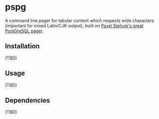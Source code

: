 

# pspg

A command line pager for tabular content which respects wide characters (important for mixed Latin/CJK
output), built on [Pavel Stehule's great PostGreSQL pager](https://github.com/okbob/pspg).

## Installation

(TBD)

## Usage

(TBD)

## Dependencies

(TBD)


